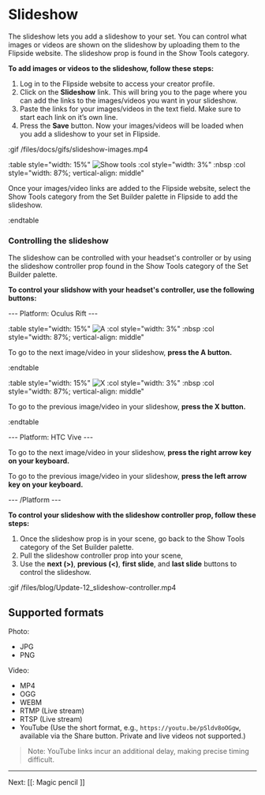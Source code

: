 # Slideshow

The slideshow lets you add a slideshow to your set.  You can control what images or videos are shown on the slideshow by uploading them to the Flipside website.  The slideshow prop is found in the Show Tools category.

**To add images or videos to the slideshow, follow these steps:**

1. Log in to the Flipside website to access your creator profile.
2. Click on the **Slideshow** link.  This will bring you to the page where you can add the links to the images/videos you want in your slideshow.
3. Paste the links for your images/videos in the text field.  Make sure to start each link on it’s own line.
4. Press the **Save** button.  Now your images/videos will be loaded when you add a slideshow to your set in Flipside.

:gif /files/docs/gifs/slideshow-images.mp4

:table style="width: 15%"
	![Show tools](/files/docs/graphics/button_p-show-tools.png)
:col style="width: 3%"
	:nbsp
:col style="width: 87%; vertical-align: middle"

Once your images/video links are added to the Flipside website, select the Show Tools category from the Set Builder palette in Flipside to add the slideshow.

:endtable

### Controlling the slideshow

The slideshow can be controlled with your headset's controller or by using the slideshow controller prop found in the Show Tools category of the Set Builder palette.

**To control your slidshow with your headset's controller, use the following buttons:**

--- Platform: Oculus Rift ---

:table style="width: 15%"
	![A](/files/docs/graphics/Oculus-touch_R-a.png)
:col style="width: 3%"
	:nbsp
:col style="width: 87%; vertical-align: middle"

To go to the next image/video in your slideshow, **press the A button.**

:endtable

:table style="width: 15%"
	![X](/files/docs/graphics/Oculus-touch_L-x.png)
:col style="width: 3%"
	:nbsp
:col style="width: 87%; vertical-align: middle"

To go to the previous image/video in your slideshow, **press the X button.**

:endtable

--- Platform: HTC Vive ---

To go to the next image/video in your slideshow, **press the right arrow key on your keyboard.**

To go to the previous image/video in your slideshow, **press the left arrow key on your keyboard.**

--- /Platform ---

**To control your slideshow with the slideshow controller prop, follow these steps:**

1. Once the slideshow prop is in your scene, go back to the Show Tools category of the Set Builder palette.
2. Pull the slideshow controller prop into your scene,
3. Use the **next (>)**, **previous (<)**, **first slide**, and **last slide** buttons to control the slideshow.

:gif /files/blog/Update-12_slideshow-controller.mp4

## Supported formats

Photo:

* JPG
* PNG

Video:

* MP4
* OGG
* WEBM
* RTMP (Live stream)
* RTSP (Live stream)
* YouTube (Use the short format, e.g., `https://youtu.be/pSldv8oOGgw`, available via the Share button. Private and live videos not supported.)

> Note: YouTube links incur an additional delay, making precise timing difficult.

---

Next: [[: Magic pencil ]]
